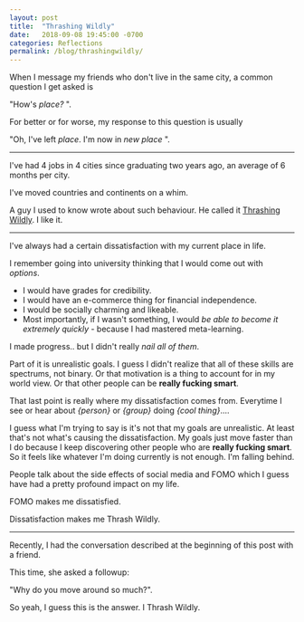 ```yaml
---
layout: post
title:  "Thrashing Wildly"
date:   2018-09-08 19:45:00 -0700
categories: Reflections
permalink: /blog/thrashingwildly/
---
```

When I message my friends who don't live in the same city, a common question I get asked is 

"How's _place?_ ".

For better or for worse, my response to this question is usually 

"Oh, I've left _place_. I'm now in _new place_ ".

---

I've had 4 jobs in 4 cities since graduating two years ago, an average of 6 months per city. 

I've moved countries and continents on a whim.

A  guy I used to know wrote about such behaviour. He called it [Thrashing Wildly]( http://sandymaguire.me/blog/thrashing-wildly/). I like it.


---


I've always had a certain dissatisfaction with my current place in life. 

I remember going into university thinking that I would come out with _options_. 
- I would have grades for credibility. 
- I would have an e-commerce thing for financial independence. 
- I would be socially charming and likeable. 
- Most importantly, if I wasn't something, I would _be able to become it extremely quickly_ - because I had mastered meta-learning.

I made progress.. but I didn't really _nail all of them_.

Part of it is unrealistic goals. I guess I didn't realize that all of these skills are spectrums, not binary. Or that motivation is a thing to account for in my world view. Or that other people can be **really fucking smart**. 

That last point is really where my dissatisfaction comes from. Everytime I see or hear about _{person}_ or _{group}_ doing _{cool thing}_....

I guess what I'm trying to say is it's not that my goals are unrealistic. At least that's not what's causing the dissatisfaction. My goals just move faster than I do because I keep discovering other people who are **really fucking smart**. So it feels like whatever I'm doing currently is not enough. I'm falling behind.

People talk about the side effects of social media and FOMO which I guess have had a pretty profound impact on my life. 

FOMO makes me dissatisfied. 

Dissatisfaction makes me Thrash Wildly. 

---


Recently, I had the conversation described at the beginning of this post with a friend. 

This time, she asked a followup: 

"Why do you move around so much?". 

So yeah, I guess this is the answer. I Thrash Wildly.